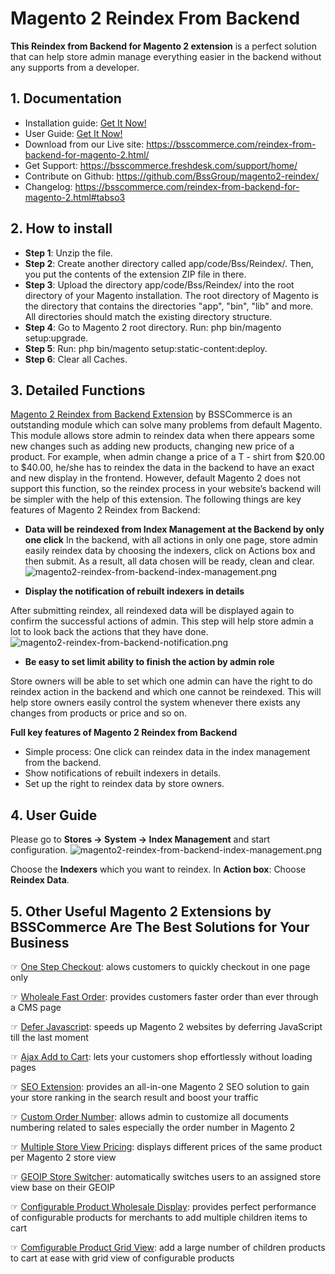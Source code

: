 # Magento 2 Reindex From Backend 

**This Reindex from Backend for Magento 2 extension** is a perfect solution that can help store admin manage everything easier in the backend without any supports from a developer.

## 1. Documentation

- Installation guide: [Get It Now!](https://bsscommerce.com/media/attachments/115_58be9812cb481_Installation_Guide-Reindex_from_Backend_for_Magento_2_Extension.pdf)
- User Guide: [Get It Now!](https://bsscommerce.com/media/attachments/115_58be980260b24_User_Guide-Reindex_from_Backend_for_Magento_2_Extension.pdf)
- Download from our Live site: https://bsscommerce.com/reindex-from-backend-for-magento-2.html/
- Get Support: https://bsscommerce.freshdesk.com/support/home/
- Contribute on Github: https://github.com/BssGroup/magento2-reindex/
- Changelog: https://bsscommerce.com/reindex-from-backend-for-magento-2.html#tabso3 

## 2. How to install

- **Step 1**: Unzip the file.
- **Step 2**: Create another directory called app/code/Bss/Reindex/. Then, you put the contents of the extension ZIP file in there.
- **Step 3**: Upload the directory app/code/Bss/Reindex/ into the root directory of your Magento installation. The root directory of Magento is the directory that contains the directories "app", "bin", "lib" and more. All directories should match the existing directory structure.
- **Step 4**: Go to Magento 2 root directory. Run: php bin/magento setup:upgrade.
- **Step 5**: Run: php bin/magento setup:static-content:deploy.
- **Step 6**: Clear all Caches.

## 3. Detailed Functions

[Magento 2 Reindex from Backend Extension](https://bsscommerce.com/reindex-from-backend-for-magento-2.html) by BSSCommerce is an outstanding module which can solve many problems from default Magento. This module allows store admin to reindex data when there appears some new changes such as adding new products, changing new price of a product. For example, when admin change a price of a T - shirt from $20.00 to $40.00, he/she has to reindex the data in the backend to have an exact and new display in the frontend. However, default Magento 2 does not support this function, so the reindex process in your website’s backend will be simpler with the help of this extension. The following things are key features of Magento 2 Reindex from Backend: 

- **Data will be reindexed from Index Management at the Backend by only one click**
In the backend, with all actions in only one page, store admin easily reindex data by choosing the indexers, click on Actions box and then submit. As a result, all data chosen will be ready, clean and clear.
![magento2-reindex-from-backend-index-management.png](https://bsscommerce.com/media/wysiwyg/infortis/screenshot/magento2-reindex-from-backend-index-management.png)

- **Display the notification of rebuilt indexers in details**

After submitting reindex, all reindexed data will be displayed again to confirm the successful actions of admin. This step will help store admin a lot to look back the actions that they have done.
![magento2-reindex-from-backend-notification.png](https://bsscommerce.com/media/wysiwyg/infortis/screenshot/magento2-reindex-from-backend-notification.png)

- **Be easy to set limit ability to finish the action by admin role**

Store owners will be able to set which one admin can have the right to do reindex action in the backend and which one cannot be reindexed. This will help store owners easily control the system whenever there exists any changes from products or price and so on. 

**Full key features of Magento 2 Reindex from Backend**
- Simple process: One click can reindex data in the index management from the backend.
- Show notifications of rebuilt indexers in details.
- Set up the right to reindex data by store owners. 

## 4. User Guide

Please go to **Stores →  System →  Index Management** and start configuration.
![magento2-reindex-from-backend-index-management.png](https://bsscommerce.com/media/wysiwyg/infortis/screenshot/magento2-reindex-from-backend-index-management.png)

Choose the **Indexers** which you want to reindex. 
In **Action box**: Choose **Reindex Data**. 

## 5. Other Useful Magento 2 Extensions by BSSCommerce Are The Best Solutions for Your Business


☞ [One Step Checkout](https://bsscommerce.com/magento-2-one-step-checkout.html): alows customers to quickly checkout in one page only 

☞ [Wholeale Fast Order](https://bsscommerce.com/magento-2-wholesale-fast-order.html): provides customers faster order than ever through a CMS page

☞ [Defer Javascript](https://bsscommerce.com/magento-defer-javascript-extension-for-magento-2.html): speeds up Magento 2 websites by deferring JavaScript till the last moment

☞ [Ajax Add to Cart](https://bsscommerce.com/magento-2-ajax-add-to-cart.html): lets your customers shop effortlessly without loading pages

☞ [SEO Extension](https://bsscommerce.com/magento-2-seo-extension.html): provides an all-in-one Magento 2 SEO solution to gain your store ranking in the search result and boost your traffic

☞ [Custom Order Number](https://bsscommerce.com/magento-2-custom-order-number-extension.html): allows admin to customize all documents numbering related to sales especially the order number in Magento 2

☞ [Multiple Store View Pricing](https://bsscommerce.com/magento-multiple-store-view-pricing-for-magento-2.html): displays different prices of the same product per Magento 2 store view

☞ [GEOIP Store Switcher](https://bsscommerce.com/geoip-auto-switch-store-for-magento-2.html): automatically switches users to an assigned store view base on their GEOIP

☞ [Configurable Product Wholesale Display](https://bsscommerce.com/configurable-product-wholesale-display-for-magento-2.html/): provides perfect performance of configurable products for merchants to add multiple children items to cart

☞ [Comfigurable Product Grid View](https://bsscommerce.com/magento-configurable-product-grid-table-view-for-magento-2.html): add a large number of children products to cart at ease with grid view of configurable products
